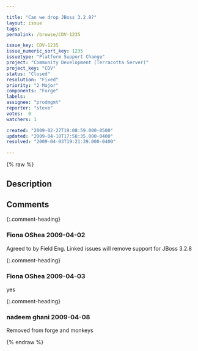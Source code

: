 ```yaml
---

title: "Can we drop JBoss 3.2.8?"
layout: issue
tags: 
permalink: /browse/CDV-1235

issue_key: CDV-1235
issue_numeric_sort_key: 1235
issuetype: "Platform Support Change"
project: "Community Development (Terracotta Server)"
project_key: "CDV"
status: "Closed"
resolution: "Fixed"
priority: "2 Major"
components: "Forge"
labels: 
assignee: "prodmgmt"
reporter: "steve"
votes:  0
watchers: 1

created: "2009-02-27T19:08:59.000-0500"
updated: "2009-04-10T17:58:35.000-0400"
resolved: "2009-04-03T19:21:39.000-0400"

---
```




{% raw %}



## Description

<div markdown="1" class="description">



</div>

## Comments


{:.comment-heading}
### **Fiona OShea** <span class="date">2009-04-02</span>

<div markdown="1" class="comment">

Agreed to by Field Eng. Linked issues will remove support for JBoss 3.2.8

</div>


{:.comment-heading}
### **Fiona OShea** <span class="date">2009-04-03</span>

<div markdown="1" class="comment">

yes

</div>


{:.comment-heading}
### **nadeem ghani** <span class="date">2009-04-08</span>

<div markdown="1" class="comment">

Removed from forge and monkeys

</div>



{% endraw %}
